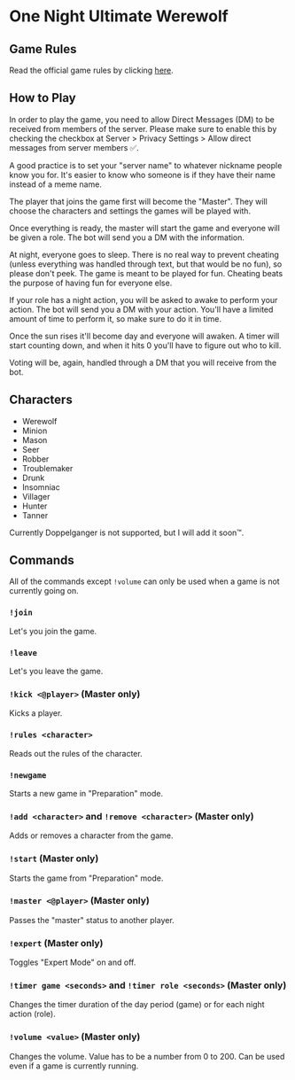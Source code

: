 # One Night Ultimate Werewolf

## Game Rules

Read the official game rules by clicking [here](https://www.fgbradleys.com/rules/rules2/OneNightUltimateWerewolf-rules.pdf).

## How to Play

In order to play the game, you need to allow Direct Messages (DM) to be received from members of the server. Please make sure to enable this by checking the checkbox at Server > Privacy Settings > Allow direct messages from server members ✅.

A good practice is to set your "server name" to whatever nickname people know you for. It's easier to know who someone is if they have their name instead of a meme name.

The player that joins the game first will become the "Master". They will choose the characters and settings the games will be played with.

Once everything is ready, the master will start the game and everyone will be given a role. The bot will send you a DM with the information.

At night, everyone goes to sleep. There is no real way to prevent cheating (unless everything was handled through text, but that would be no fun), so please don't peek. The game is meant to be played for fun. Cheating beats the purpose of having fun for everyone else.

If your role has a night action, you will be asked to awake to perform your action. The bot will send you a DM with your action. You'll have a limited amount of time to perform it, so make sure to do it in time.

Once the sun rises it'll become day and everyone will awaken. A timer will start counting down, and when it hits 0 you'll have to figure out who to kill.

Voting will be, again, handled through a DM that you will receive from the bot.

## Characters

- Werewolf
- Minion
- Mason
- Seer
- Robber
- Troublemaker
- Drunk
- Insomniac
- Villager
- Hunter
- Tanner

Currently Doppelganger is not supported, but I will add it soon™.

## Commands

All of the commands except `!volume` can only be used when a game is not currently going on.

### `!join`

Let's you join the game.

### `!leave`

Let's you leave the game.

### `!kick <@player>` (Master only)

Kicks a player.

### `!rules <character>`

Reads out the rules of the character.

### `!newgame`

Starts a new game in "Preparation" mode.

### `!add <character>` and `!remove <character>` (Master only)

Adds or removes a character from the game.

### `!start` (Master only)

Starts the game from "Preparation" mode.

### `!master <@player>` (Master only)

Passes the "master" status to another player.

### `!expert` (Master only)

Toggles "Expert Mode" on and off.

### `!timer game <seconds>` and `!timer role <seconds>` (Master only)

Changes the timer duration of the day period (game) or for each night action (role).

### `!volume <value>` (Master only)

Changes the volume. Value has to be a number from 0 to 200. Can be used even if a game is currently running.
